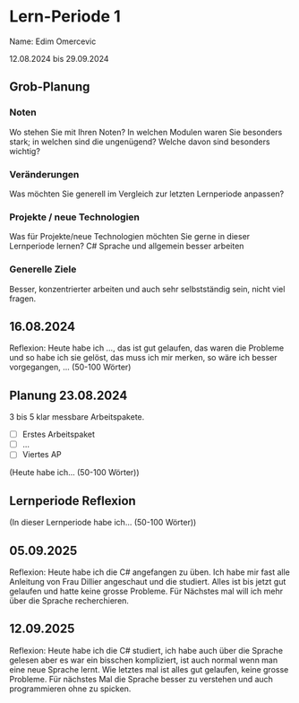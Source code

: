 # Lern-Periode 1
Name: Edim Omercevic

12.08.2024 bis 29.09.2024

## Grob-Planung
### Noten
Wo stehen Sie mit Ihren Noten? In welchen Modulen waren Sie besonders stark; in welchen sind die ungenügend? Welche davon sind besonders wichtig?

### Veränderungen
Was möchten Sie generell im Vergleich zur letzten Lernperiode anpassen?

### Projekte / neue Technologien
Was für Projekte/neue Technologien möchten Sie gerne in dieser Lernperiode lernen?
C# Sprache und allgemein besser arbeiten

### Generelle Ziele
Besser, konzentrierter arbeiten und auch sehr selbstständig sein, nicht viel fragen.

## 16.08.2024
Reflexion: Heute habe ich …, das ist gut gelaufen, das waren die Probleme und so habe ich sie gelöst, das muss ich mir merken, so wäre ich besser vorgegangen, ... (50-100 Wörter)

## Planung 23.08.2024
3 bis 5 klar messbare Arbeitspakete.

- [ ] Erstes Arbeitspaket
- [ ] ...
- [ ] Viertes AP

(Heute habe ich... (50-100 Wörter))

## Lernperiode Reflexion
(In dieser Lernperiode habe ich... (50-100 Wörter))

## 05.09.2025
Reflexion: Heute habe ich die C# angefangen zu üben. Ich habe mir fast alle Anleitung von Frau Dillier angeschaut und die studiert. Alles ist bis jetzt gut gelaufen und hatte keine grosse Probleme. Für Nächstes mal will ich mehr über die Sprache recherchieren.

## 12.09.2025
Reflexion: Heute habe ich die C# studiert, ich habe auch über die Sprache gelesen aber es war ein bisschen kompliziert, ist auch normal wenn man eine neue Sprache lernt. Wie letztes mal ist alles gut gelaufen, keine grosse Probleme. Für nächstes Mal die Sprache besser zu verstehen und auch programmieren ohne zu spicken.
